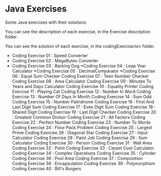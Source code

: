 # Java Exercises
 Some Java exercises with their solutions

 Υou can see the description of each exercise, in the Exercise description folder.

 You can see the solution of each exercise, in the codingExercise/src folder.

* Coding Exercise 01 : Speed Converter
* Coding Exercise 02 : MegaBytes Converter
* Coding Exercise 03 : Barking Dog
*Coding Exercise 04 : Leap Year Calculator
*Coding Exercise 05 : DecimalComparator
*Coding Exercise 06 : Equal Sum Checker
Coding Exercise 07 : Teen Number Checker
Coding Exercise 08 : Area Calculator
Coding Exercise 09 : Minutes To Years and Days Calculator
Coding Exercise 10 : Equality Printer
Coding Exercise 11 : Playing Cat
Coding Exercise 12 : Number In Word
Coding Exercise 13 : Number Of Days In Month
Coding Exercise 14 : Sum Odd
Coding Exercise 15 : Number Palindrome
Coding Exercise 16 : First And Last Digit Sum
Coding Exercise 17 : Even Digit Sum
Coding Exercise 18 : Shared Digit
Coding Exercise 19 : Last Digit Checker
Coding Exercise 20 : Greatest Common Divisor
Coding Exercise 21 : All Factors
Coding Exercise 22 : Perfect Number
Coding Exercise 23 : Number To Words
Coding Exercise 24 : Flour Pack Problem
Coding Exercise 25 : Largest Prime
Coding Exercise 26 : Diagonal Star
Coding Exercise 27 : Input Calculator
Coding Exercise 28 : Paint Job
Coding Exercise 29 : Sum Calculator
Coding Exercise 30 : Person
Coding Exercise 31 : Wall Area
Coding Exercise 32 : Point
Coding Exercise 33 : Carpet Cost Calculator
Coding Exercise 34 : Complex Operations
Coding Exercise 35 : Cylinder
Coding Exercise 36 : Pool Area
Coding Exercise 37 : Composition
Coding Exercise 38 : Encapsulation
Coding Exercise 39 : Polymorphism
Coding Exercise 40 : Bill's Burgers
